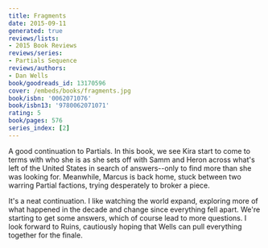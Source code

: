 ```yaml
---
title: Fragments
date: 2015-09-11
generated: true
reviews/lists:
- 2015 Book Reviews
reviews/series:
- Partials Sequence
reviews/authors:
- Dan Wells
book/goodreads_id: 13170596
cover: /embeds/books/fragments.jpg
book/isbn: '0062071076'
book/isbn13: '9780062071071'
rating: 5
book/pages: 576
series_index: [2]
---
```

A good continuation to Partials. In this book, we see Kira start to come to terms with who she is as she sets off with Samm and Heron across what's left of the United States in search of answers--only to find more than she was looking for. Meanwhile, Marcus is back home, stuck between two warring Partial factions, trying desperately to broker a piece.  

It's a neat continuation. I like watching the world expand, exploring more of what happened in the decade and change since everything fell apart. We're starting to get some answers, which of course lead to more questions. I look forward to Ruins, cautiously hoping that Wells can pull everything together for the finale.

<!--more-->
